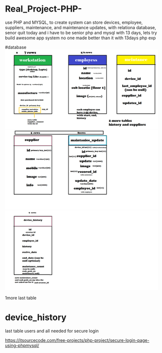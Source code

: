 # Real_Project-PHP-
use PHP and MYSQL, to create system can store devices, employee, suppliers, maintenance, and maintenance updates, with relationa database, senor quit today and i have to be senior php and mysql with 13 days, lets try build awesome app system no one made better than it with 13days php exp


#database
<img src="Untitled.png">
<img src="nm2.png">
<img src="num3.png">

1more last table 

# device_history

last table users and all needed for secure login



https://itsourcecode.com/free-projects/php-project/secure-login-page-using-phpmysql/
